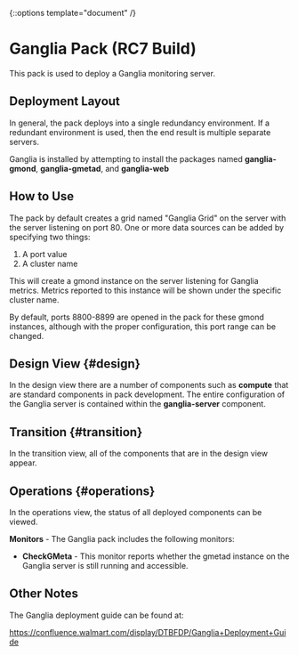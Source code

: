 {::options template="document" /}

Ganglia Pack (RC7 Build)
========================
This pack is used to deploy a Ganglia monitoring server.

Deployment Layout
-----------------
In general, the pack deploys into a single redundancy environment.
If a redundant environment is used, then the end result is multiple
separate servers.

Ganglia is installed by attempting to install the packages named **ganglia-gmond**, **ganglia-gmetad**, and **ganglia-web**

How to Use
-------------
The pack by default creates a grid named "Ganglia Grid" on the server with the
server listening on port 80.  One or more data sources can be added by specifying two things:

1. A port value
2. A cluster name

This will create a gmond instance on the server listening for Ganglia metrics.  Metrics
reported to this instance will be shown under the specific cluster name.

By default, ports 8800-8899 are opened in the pack for these gmond instances, although
with the proper configuration, this port range can be changed.

Design View {#design}
-----------
In the design view there are a number of components such as **compute** that are standard
components in pack development.  The entire configuration of the Ganglia server is
contained within the **ganglia-server** component.

Transition {#transition}
----------
In the transition view, all of the components that are in the design view appear.

Operations {#operations}
----------
In the operations view, the status of all deployed components can be viewed.

**Monitors** - The Ganglia pack includes the following monitors:

* **CheckGMeta** - This monitor reports whether the gmetad instance on the Ganglia server is still running and accessible.

Other Notes
-----------
The Ganglia deployment guide can be found at:

<https://confluence.walmart.com/display/DTBFDP/Ganglia+Deployment+Guide>
